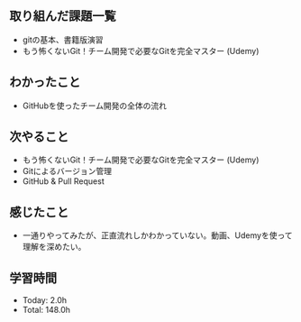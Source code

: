 ## 取り組んだ課題一覧
- gitの基本、書籍版演習
- もう怖くないGit！チーム開発で必要なGitを完全マスター (Udemy)
## わかったこと
- GitHubを使ったチーム開発の全体の流れ
## 次やること
- もう怖くないGit！チーム開発で必要なGitを完全マスター (Udemy)
- Gitによるバージョン管理
- GitHub & Pull Request
## 感じたこと
- 一通りやってみたが、正直流れしかわかっていない。動画、Udemyを使って理解を深めたい。
## 学習時間
- Today: 2.0h
- Total: 148.0h
